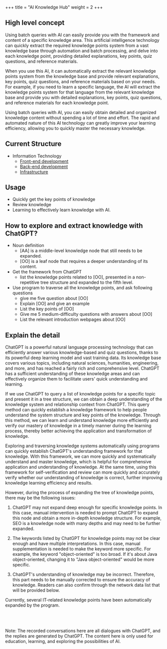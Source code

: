 +++
title = "AI Knowledge Hub"
weight = 2
+++

## High level concept
Using batch queries with AI can easily provide you with the framework and content of a specific knowledge area. This artificial intelligence technology can quickly extract the required knowledge points system from a vast knowledge base through automation and batch processing, and delve into each knowledge point, providing detailed explanations, key points, quiz questions, and reference materials.

When you use this AI, it can automatically extract the relevant knowledge points system from the knowledge base and provide relevant explanations, key points, quiz questions, and reference materials based on your needs. For example, if you need to learn a specific language, the AI will extract the knowledge points system for that language from the relevant knowledge base and provide you with detailed explanations, key points, quiz questions, and reference materials for each knowledge point.

Using batch queries with AI, you can easily obtain detailed and organized knowledge content without spending a lot of time and effort. The rapid and automated nature of this AI technology can greatly improve your learning efficiency, allowing you to quickly master the necessary knowledge.

## Current Structure
- Information Technology
  - [Front-end development](https://learninfun.github.io/learn-with-ai/ai-knowledge-hub/front-end-development/)
  - [Back-end development](https://learninfun.github.io/learn-with-ai/ai-knowledge-hub/back-end-development/)
  - [Infrastructure](https://learninfun.github.io/learn-with-ai/ai-knowledge-hub/infrastructure/)

## Usage
- Quickly get the key points of knowledge
- Review knowledge
- Learning to effectively learn knowledge with AI.

## How to explore and extract knowledge with ChatGPT?
- Noun definition
  - [AA] is a middle-level knowledge node that still needs to be expanded.
  - [OO] is a leaf node that requires a deeper understanding of its content.
- Get the framework from ChatGPT
  - list the knowledge points related to [OO], presented in a non-repetitive tree structure and expanded to the fifth level.
- Use program to traverse all the knowledge points, and ask following questions
  - give me five question about [OO]
  - Explain [OO] and give an example
  - List the key points of [OO]
  - Give me 5 medium-difficulty questions with answers about [OO]
  - List the relevant introduction webpages about [OO]

## Explain the detail

ChatGPT is a powerful natural language processing technology that can efficiently answer various knowledge-based and quiz questions, thanks to its powerful deep learning model and vast training data.
Its knowledge base covers various topics, including natural sciences, humanities, engineering, and more, and has reached a fairly rich and comprehensive level.
ChatGPT has a sufficient understanding of these knowledge areas and can effectively organize them to facilitate users' quick understanding and learning.

If we use ChatGPT to query a list of knowledge points for a specific topic and present it in a tree structure, we can obtain a deep understanding of the knowledge system and relationship context from ChatGPT.
This query method can quickly establish a knowledge framework to help people understand the system structure and key points of the knowledge.
Through this method, we can learn and understand knowledge more efficiently and verify our mastery of knowledge in a timely manner during the learning process, thereby better achieving the application and transformation of knowledge.

Exploring and traversing knowledge systems automatically using programs can quickly establish ChatGPT's understanding framework for that knowledge. With this framework, we can more quickly and systematically understand and master knowledge, which is helpful for comprehensive application and understanding of knowledge. At the same time, using this framework for self-verification and review can more quickly and accurately verify whether our understanding of knowledge is correct, further improving knowledge learning efficiency and results.

However, during the process of expanding the tree of knowledge points, there may be the following issues:

1. ChatGPT may not expand deep enough for specific knowledge points. In this case, manual intervention is needed to prompt ChatGPT to expand this node and obtain a more in-depth knowledge structure. For example, SEO is a knowledge node with many depths and may need to be further expanded.

2. The keywords listed by ChatGPT for knowledge points may not be clear enough and have multiple interpretations. In this case, manual supplementation is needed to make the keyword more specific. For example, the keyword "object-oriented" is too broad. If it's about Java object-oriented, changing it to "Java object-oriented" would be more specific.

3. ChatGPT's understanding of knowledge may be incorrect. Therefore, this part needs to be manually corrected to ensure the accuracy of knowledge. Readers can also confirm through the network data list that will be provided below.

Currently, several IT-related knowledge points have been automatically expanded by the program.


<br><br><br>
Note: The recorded conversations here are all dialogues with ChatGPT, and the replies are generated by ChatGPT. The content here is only used for education, learning, and exploring the possibilities of AI.
